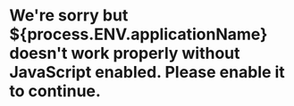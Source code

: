 # We're sorry but ${process.ENV.applicationName} doesn't work properly without JavaScript enabled. Please enable it to continue.

